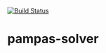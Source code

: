 [![Build Status](https://travis-ci.org/joukestoel/pampas-solver.svg?branch=master)](https://travis-ci.org/joukestoel/pampas-solver)
# pampas-solver

